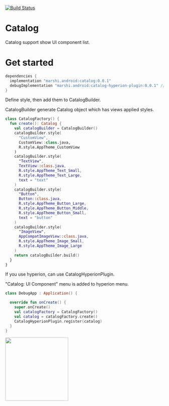 [![Build Status](https://app.bitrise.io/app/0be8213a8ab917b8/status.svg?token=Q1-kHm3Git_JZdZ5qh1eNQ&branch=master)](https://app.bitrise.io/app/0be8213a8ab917b8)
# Catalog

Catalog support show UI component list.

# Get started

```groovy
dependencies {
  implementation "marshi.android:catalog:0.0.1"
  debugImplementation "marshi.android:catalog-hyperion-plugin:0.0.1" // if you use hyperion.
}
```

Define style, then add them to CatalogBuilder.

CatalogBuilder generate Catalog object which has views applied styles.

```kotlin
class CatalogFactory() {
  fun create(): Catalog {
    val catalogBuilder = CatalogBuilder()
    catalogBuilder.style(
      "CustomView", 
      CustomView::class.java,
      R.style.AppTheme_CustomView
    )
    catalogBuilder.style(
      "TextView",
      TextView::class.java,
      R.style.AppTheme_Text_Small,
      R.style.AppTheme_Text_Large,
      text = "text"
    )
    catalogBuilder.style(
      "Button",
      Button::class.java,
      R.style.AppTheme_Button_Large,
      R.style.AppTheme_Button_Middle,
      R.style.AppTheme_Button_Small,
      text = "button"
    )
    catalogBuilder.style(
      "ImageView",
      AppCompatImageView::class.java,
      R.style.AppTheme_Image_Small,
      R.style.AppTheme_Image_Large
    )
    return catalogBuilder.build()
  }
}
```

If you use hyperion, can use CatalogHyperionPlugin.

"Catalog: UI Component" menu is added to hyperion menu.

```kotlin
class DebugApp : Application() {

  override fun onCreate() {
    super.onCreate()
    val catalogFactory = CatalogFactory()
    val catalog = catalogFactory.create()
    CatalogHyperionPlugin.register(catalog)
  }
}
```

<img src="https://user-images.githubusercontent.com/1423942/75113179-c2193c80-568e-11ea-9f4d-c0f0902f6e36.gif" width="200" />
